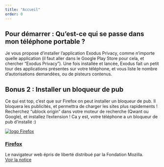```yaml
---
title: "Accueil"
order: 0
---
```

## Pour démarrer : Qu’est-ce qui se passe dans mon téléphone portable ?

Je vous propose d’installer l’application Exodus Privacy, comme n’importe quelle application (il faut aller dans le Google Play Store pour cela, et chercher “Exodus Privacy”). Une fois installée et lancée, Exodus fait un petit tour des applications présentes sur votre téléphone, et vous liste le nombre d’autorisations demandées, ou de pisteurs contenus.

## Bonus 2 : Installer un bloqueur de pub

Ce qui est top, c’est que sur Firefox on peut installer un bloqueur de pub. Il bloquera les publicités, et permettra de charger les sites plus rapidements ! Recherchez “ublock origin” dans votre moteur de recherche (Qwant ou Google), et installez l’extension ! Ca y est, votre téléphone a un bloqueur de pub d’installé :)

<div class="card h-100">
    <div class="row h-100 no-gutters">
        <div class="d-flex align-items-center justify-content-center col-lg-3">
            <a class="result-link" href="/notices/firefox.html">
                <img src="/images/logo/Firefox.png" class="liste-notices__image" alt="logo Firefox">
            </a>
        </div>
        <div class="col-lg-9">
            <div class="card-body h-100 d-flex flex-column">
                <h3 class="card-title h4">
                    <a class="result-link" href="/notices/firefox.html">Firefox</a>
                </h3>
                <div class="card-text">Le navigateur web épris de liberté distribué par la Fondation Mozilla.</div>
                 <a class="btn btn-outline-warning mb-2" href="/notices/firefox.html">
                    Voir la notice
                    <i class="fas fa-chevron-right ml-1"></i>
                </a>
            </div>
        </div>
    </div>
</div> 